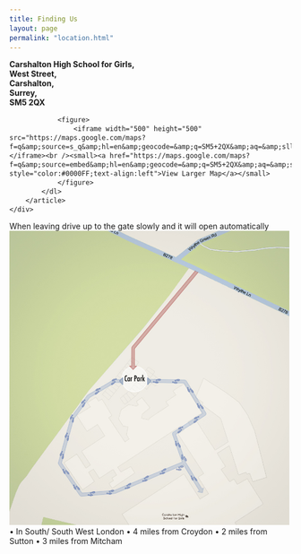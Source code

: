 ```yaml
---
title: Finding Us
layout: page
permalink: "location.html"
---
```


<div class="grid_6">
	<div class="left-container">
		<article>
			<dl>
				<strong class="color-3">
					<dt>Carshalton High School for Girls,</dt>
					<dt>West Street,</dt>
					<dt>Carshalton, </dt>
					<dt>Surrey, </dt>
					<dt>SM5 2QX</dt>
				</strong>

				<figure>
  					<iframe width="500" height="500" src="https://maps.google.com/maps?f=q&amp;source=s_q&amp;hl=en&amp;geocode=&amp;q=SM5+2QX&amp;aq=&amp;sll=37.0625,-95.677068&amp;sspn=46.677964,93.076172&amp;ie=UTF8&amp;hq=&amp;hnear=SM5+2QX,+United+Kingdom&amp;ll=51.369632,-0.169295&amp;spn=0.004521,0.011362&amp;t=m&amp;z=17&amp;output=embed&amp;iwloc=near">&nbsp;</iframe><br /><small><a href="https://maps.google.com/maps?f=q&amp;source=embed&amp;hl=en&amp;geocode=&amp;q=SM5+2QX&amp;aq=&amp;sll=37.0625,-95.677068&amp;sspn=46.677964,93.076172&amp;ie=UTF8&amp;hq=&amp;hnear=SM5+2QX,+United+Kingdom&amp;ll=51.369632,-0.169295&amp;spn=0.004521,0.011362&amp;t=m&amp;z=14" style="color:#0000FF;text-align:left">View Larger Map</a></small>
				</figure>
			</dl>
		</article>
	</div>
</div>
<div class="grid_6">
	<article>
		When leaving drive up to the gate slowly and it will open automatically
		<img width="500" src="images/patters_parking_map.jpg"/>
	</article>
</div>	
•	In South/ South West London
•	4 miles from Croydon
•	2 miles from Sutton
•	3 miles from Mitcham



